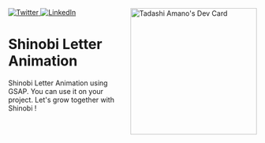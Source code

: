 <div align="left">
  <a href="https://twitter.com/TadashiAmano">
    <img
      src="https://img.shields.io/twitter/follow/omBratteng?label=Twitter&logo=twitter&style=flat-square&color=1da1f2&logoColor=ffffff"
      alt="Twitter"
    />
  </a>
  <a href="https://www.linkedin.com/in/tadashi-amano/">
    <img
      src="https://img.shields.io/static/v1?logo=linkedin&style=flat-square&color=0072b1&label=LinkedIn&message=%E2%98%86"
      alt="LinkedIn"
    />
  </a>
  <a href="https://app.daily.dev/Shinobi8894" target="_blank"><img src="https://api.daily.dev/devcards/cd5aaacc9d37450283741dcb3308ca57.png?r=qhg" width="256" align="right" alt="Tadashi Amano's Dev Card"/></a>
</div>

# Shinobi Letter Animation
Shinobi Letter Animation using GSAP. You can use it on your project. Let's grow together with Shinobi !
